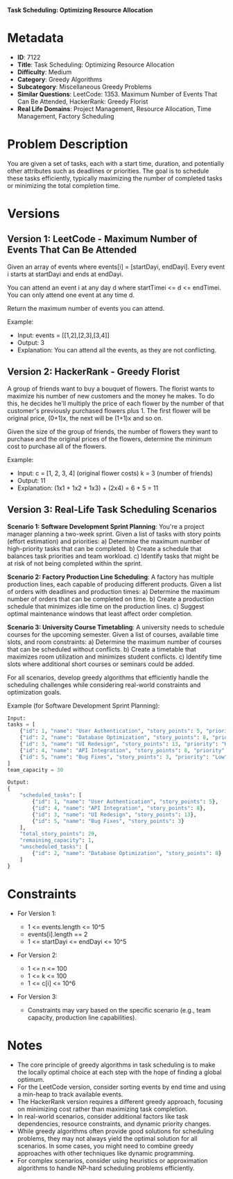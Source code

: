 **Task Scheduling: Optimizing Resource Allocation**

# Metadata

- **ID**: 7122
- **Title**: Task Scheduling: Optimizing Resource Allocation
- **Difficulty**: Medium
- **Category**: Greedy Algorithms
- **Subcategory**: Miscellaneous Greedy Problems
- **Similar Questions**: LeetCode: 1353. Maximum Number of Events That Can Be Attended, HackerRank: Greedy Florist
- **Real Life Domains**: Project Management, Resource Allocation, Time Management, Factory Scheduling

# Problem Description

You are given a set of tasks, each with a start time, duration, and potentially other attributes such as deadlines or priorities. The goal is to schedule these tasks efficiently, typically maximizing the number of completed tasks or minimizing the total completion time.

# Versions

## Version 1: LeetCode - Maximum Number of Events That Can Be Attended

Given an array of events where events[i] = [startDayi, endDayi]. Every event i starts at startDayi and ends at endDayi.

You can attend an event i at any day d where startTimei <= d <= endTimei. You can only attend one event at any time d.

Return the maximum number of events you can attend.

Example:

- Input: events = [[1,2],[2,3],[3,4]]
- Output: 3
- Explanation: You can attend all the events, as they are not conflicting.

## Version 2: HackerRank - Greedy Florist

A group of friends want to buy a bouquet of flowers. The florist wants to maximize his number of new customers and the money he makes. To do this, he decides he'll multiply the price of each flower by the number of that customer's previously purchased flowers plus 1. The first flower will be original price, (0+1)x, the next will be (1+1)x and so on.

Given the size of the group of friends, the number of flowers they want to purchase and the original prices of the flowers, determine the minimum cost to purchase all of the flowers.

Example:

- Input:
  c = [1, 2, 3, 4] (original flower costs)
  k = 3 (number of friends)
- Output: 11
- Explanation: (1x1 + 1x2 + 1x3) + (2x4) = 6 + 5 = 11

## Version 3: Real-Life Task Scheduling Scenarios

**Scenario 1: Software Development Sprint Planning**:
You're a project manager planning a two-week sprint. Given a list of tasks with story points (effort estimation) and priorities:
a) Determine the maximum number of high-priority tasks that can be completed.
b) Create a schedule that balances task priorities and team workload.
c) Identify tasks that might be at risk of not being completed within the sprint.

**Scenario 2: Factory Production Line Scheduling**:
A factory has multiple production lines, each capable of producing different products. Given a list of orders with deadlines and production times:
a) Determine the maximum number of orders that can be completed on time.
b) Create a production schedule that minimizes idle time on the production lines.
c) Suggest optimal maintenance windows that least affect order completion.

**Scenario 3: University Course Timetabling**:
A university needs to schedule courses for the upcoming semester. Given a list of courses, available time slots, and room constraints:
a) Determine the maximum number of courses that can be scheduled without conflicts.
b) Create a timetable that maximizes room utilization and minimizes student conflicts.
c) Identify time slots where additional short courses or seminars could be added.

For all scenarios, develop greedy algorithms that efficiently handle the scheduling challenges while considering real-world constraints and optimization goals.

Example (for Software Development Sprint Planning):

```python
Input:
tasks = [
    {"id": 1, "name": "User Authentication", "story_points": 5, "priority": "High"},
    {"id": 2, "name": "Database Optimization", "story_points": 8, "priority": "Medium"},
    {"id": 3, "name": "UI Redesign", "story_points": 13, "priority": "High"},
    {"id": 4, "name": "API Integration", "story_points": 8, "priority": "High"},
    {"id": 5, "name": "Bug Fixes", "story_points": 3, "priority": "Low"}
]
team_capacity = 30

Output:
{
    "scheduled_tasks": [
        {"id": 1, "name": "User Authentication", "story_points": 5},
        {"id": 4, "name": "API Integration", "story_points": 8},
        {"id": 3, "name": "UI Redesign", "story_points": 13},
        {"id": 5, "name": "Bug Fixes", "story_points": 3}
    ],
    "total_story_points": 29,
    "remaining_capacity": 1,
    "unscheduled_tasks": [
        {"id": 2, "name": "Database Optimization", "story_points": 8}
    ]
}
```

# Constraints

- For Version 1:

  - 1 <= events.length <= 10^5
  - events[i].length == 2
  - 1 <= startDayi <= endDayi <= 10^5

- For Version 2:

  - 1 <= n <= 100
  - 1 <= k <= 100
  - 1 <= c[i] <= 10^6

- For Version 3:
  - Constraints may vary based on the specific scenario (e.g., team capacity, production line capabilities).

# Notes

- The core principle of greedy algorithms in task scheduling is to make the locally optimal choice at each step with the hope of finding a global optimum.
- For the LeetCode version, consider sorting events by end time and using a min-heap to track available events.
- The HackerRank version requires a different greedy approach, focusing on minimizing cost rather than maximizing task completion.
- In real-world scenarios, consider additional factors like task dependencies, resource constraints, and dynamic priority changes.
- While greedy algorithms often provide good solutions for scheduling problems, they may not always yield the optimal solution for all scenarios. In some cases, you might need to combine greedy approaches with other techniques like dynamic programming.
- For complex scenarios, consider using heuristics or approximation algorithms to handle NP-hard scheduling problems efficiently.
